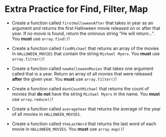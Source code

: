 # Extra Practice for Find, Filter, Map

- Create a function called `firstHalloweenAfter` that takes in year as an argument and returns the first Halloween movie released on or after that year. If no movie is found, return the ominous string "He will return...". You **must** use `array.find()`!

- Create a function called `findMichael` that returns an array of the movies in `HALLOWEEN_MOVIES` that contain the string `Michael Myers`. You **must** use `array.filter()`!

- Create a function called `newHalloweenMovies` that takes one argument called that is a year. Return an array of all movies that were released **after** the given year. You **must** use `array.filter()`!

- Create a function called `dontCountMichael` that returns the count of movies that **do not** have the string `Michael Myers` in the name. You **must** use `array.reduce()`!

- Create a function called `averageYear` that returns the average of the year of all movies in `HALLOWEEN_MOVIES`.

- Create a function called `theLastWord` that returns the last word of each movie in `HALLOWEEN_MOVIES`. You **must** use `array.map()`!